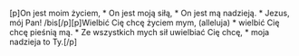 [p]On jest moim życiem, * On jest moją siłą, * On jest mą nadzieją. * Jezus, mój Pan! /bis[/p][p]Wielbić Cię chcę życiem mym, (alleluja) * wielbić Cię chcę pieśnią mą. * Ze wszystkich mych sił uwielbiać Cię chcę, * moja nadzieja to Ty.[/p]
